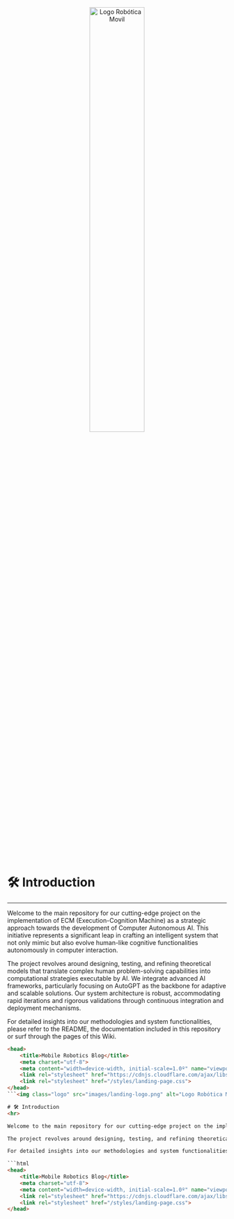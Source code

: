 <div align="center">
    <img class="logo" src="../media/landing-gif.gif" alt="Logo Robótica Movil" width="50%">
</div>

# 🛠️ Introduction
<hr>

Welcome to the main repository for our cutting-edge project on the implementation of ECM (Execution-Cognition Machine) as a strategic approach towards the development of Computer Autonomous AI. This initiative represents a significant leap in crafting an intelligent system that not only mimic but also evolve human-like cognitive functionalities autonomously in computer interaction.

The project revolves around designing, testing, and refining theoretical models that translate complex human problem-solving capabilities into computational strategies executable by AI. We integrate advanced AI frameworks, particularly focusing on AutoGPT as the backbone for adaptive and scalable solutions. Our system architecture is robust, accommodating rapid iterations and rigorous validations through continuous integration and deployment mechanisms.

For detailed insights into our methodologies and system functionalities, please refer to the README, the documentation included in this repository or surf through the pages of this Wiki.

```html
<head>
    <title>Mobile Robotics Blog</title>
    <meta charset="utf-8">
    <meta content="width=device-width, initial-scale=1.0º" name="viewport">
    <link rel="stylesheet" href="https://cdnjs.cloudflare.com/ajax/libs/highlight.js/11.5.0/styles/github-dark.min.css">
    <link rel="stylesheet" href="/styles/landing-page.css">
</head>
```<img class="logo" src="images/landing-logo.png" alt="Logo Robótica Movil">

# 🛠️ Introduction
<hr>

Welcome to the main repository for our cutting-edge project on the implementation of ECM (Execution-Cognition Machine) as a strategic approach towards the development of Computer Autonomous AI. This initiative represents a significant leap in crafting an intelligent system that not only mimic but also evolve human-like cognitive functionalities autonomously in computer interaction.

The project revolves around designing, testing, and refining theoretical models that translate complex human problem-solving capabilities into computational strategies executable by AI. We integrate advanced AI frameworks, particularly focusing on AutoGPT as the backbone for adaptive and scalable solutions. Our system architecture is robust, accommodating rapid iterations and rigorous validations through continuous integration and deployment mechanisms.

For detailed insights into our methodologies and system functionalities, please refer to the README, the documentation included in this repository or surf through the pages of this Wiki.

```html
<head>
    <title>Mobile Robotics Blog</title>
    <meta charset="utf-8">
    <meta content="width=device-width, initial-scale=1.0º" name="viewport">
    <link rel="stylesheet" href="https://cdnjs.cloudflare.com/ajax/libs/highlight.js/11.5.0/styles/github-dark.min.css">
    <link rel="stylesheet" href="/styles/landing-page.css">
</head>
```